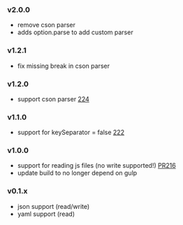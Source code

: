 ### v2.0.0

- remove cson parser
- adds option.parse to add custom parser

### v1.2.1

- fix missing break in cson parser

### v1.2.0

- support cson parser [224](https://github.com/i18next/i18next-node-fs-backend/pull/224)

### v1.1.0

- support for keySeparator = false [222](https://github.com/i18next/i18next-node-fs-backend/issues/222)

### v1.0.0

- support for reading js files (no write supported!) [PR216](https://github.com/i18next/i18next-node-fs-backend/pull/216)
- update build to no longer depend on gulp

### v0.1.x

- json support (read/write)
- yaml support (read)
